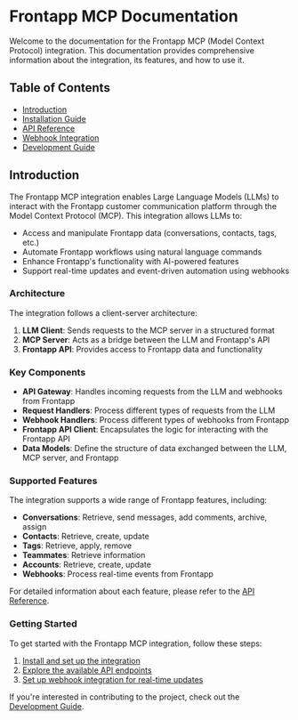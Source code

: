 # Frontapp MCP Documentation

Welcome to the documentation for the Frontapp MCP (Model Context Protocol) integration. This documentation provides comprehensive information about the integration, its features, and how to use it.

## Table of Contents

- [Introduction](#introduction)
- [Installation Guide](installation.md)
- [API Reference](api-reference.md)
- [Webhook Integration](webhook-integration.md)
- [Development Guide](development-guide.md)

## Introduction

The Frontapp MCP integration enables Large Language Models (LLMs) to interact with the Frontapp customer communication platform through the Model Context Protocol (MCP). This integration allows LLMs to:

- Access and manipulate Frontapp data (conversations, contacts, tags, etc.)
- Automate Frontapp workflows using natural language commands
- Enhance Frontapp's functionality with AI-powered features
- Support real-time updates and event-driven automation using webhooks

### Architecture

The integration follows a client-server architecture:

1. **LLM Client**: Sends requests to the MCP server in a structured format
2. **MCP Server**: Acts as a bridge between the LLM and Frontapp's API
3. **Frontapp API**: Provides access to Frontapp data and functionality

### Key Components

- **API Gateway**: Handles incoming requests from the LLM and webhooks from Frontapp
- **Request Handlers**: Process different types of requests from the LLM
- **Webhook Handlers**: Process different types of webhooks from Frontapp
- **Frontapp API Client**: Encapsulates the logic for interacting with the Frontapp API
- **Data Models**: Define the structure of data exchanged between the LLM, MCP server, and Frontapp

### Supported Features

The integration supports a wide range of Frontapp features, including:

- **Conversations**: Retrieve, send messages, add comments, archive, assign
- **Contacts**: Retrieve, create, update
- **Tags**: Retrieve, apply, remove
- **Teammates**: Retrieve information
- **Accounts**: Retrieve, create, update
- **Webhooks**: Process real-time events from Frontapp

For detailed information about each feature, please refer to the [API Reference](api-reference.md).

### Getting Started

To get started with the Frontapp MCP integration, follow these steps:

1. [Install and set up the integration](installation.md)
2. [Explore the available API endpoints](api-reference.md)
3. [Set up webhook integration for real-time updates](webhook-integration.md)

If you're interested in contributing to the project, check out the [Development Guide](development-guide.md).
